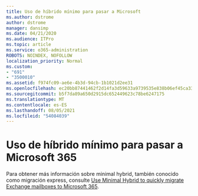 ```yaml
---
title: Uso de híbrido mínimo para pasar a Microsoft
ms.author: dstrome
author: dstrome
manager: dansimp
ms.date: 04/21/2020
ms.audience: ITPro
ms.topic: article
ms.service: o365-administration
ROBOTS: NOINDEX, NOFOLLOW
localization_priority: Normal
ms.custom:
- "691"
- "3500010"
ms.assetid: f974fc09-ae6e-4b3d-94cb-1b1021d2ee31
ms.openlocfilehash: ec20bb87441462f2d14fa3d59633a9739535e838b06ef45ca33082a9c018d55c
ms.sourcegitcommit: b5f7da89a650d2915dc652449623c78be6247175
ms.translationtype: MT
ms.contentlocale: es-ES
ms.lasthandoff: 08/05/2021
ms.locfileid: "54084039"
---
```

# <a name="using-minimal-hybrid-to-move-to-microsoft-365"></a>Uso de híbrido mínimo para pasar a Microsoft 365

Para obtener más información sobre minimal hybrid, también conocido como migración express, consulte [Use Minimal Hybrid to quickly migrate Exchange mailboxes to Microsoft 365](https://docs.microsoft.com/Exchange/mailbox-migration/use-minimal-hybrid-to-quickly-migrate).
